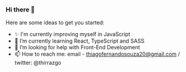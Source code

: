 ### Hi there 👋

Here are some ideas to get you started:
- ✨ I'm currently improving myself in JavaScript 
- 🌱 I’m currently learning React, TypeScript and SASS
- 🤔 I’m looking for help with Front-End Development
- 📫 How to reach me: email - thiagofernandosouza20@gmail.com / 
                      twitter: @thirrazgo

